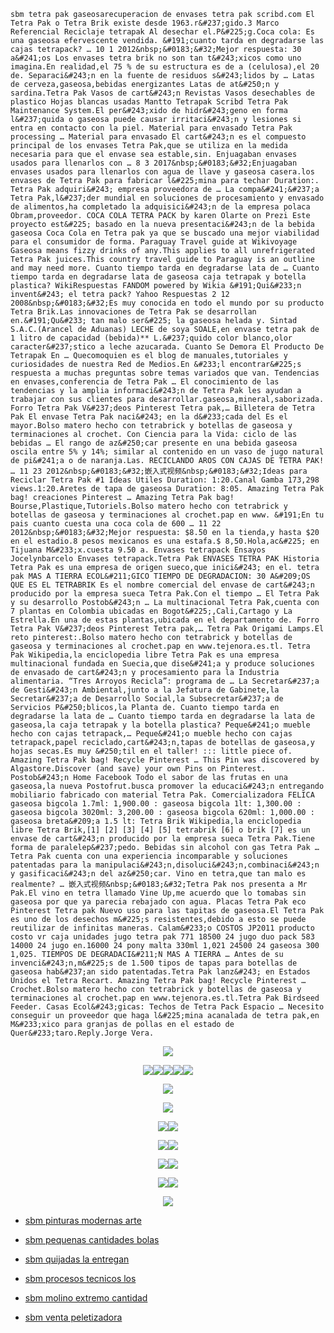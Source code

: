 
```
sbm tetra pak gaseosarecuperacion de envases tetra pak scribd.com El Tetra Pak o Tetra Brik existe desde 1963.r&#237;gido.3 Marco Referencial Reciclaje tetrapak Al desechar el.P&#225;g.Coca cola: Es una gaseosa efervescente vendida. &#191;cuanto tarda en degradarse las cajas tetrapack? … 10 1 2012&nbsp;&#0183;&#32;Mejor respuesta: 30 a&#241;os Los envases tetra brik no son tan t&#243;xicos como uno imagina.En realidad,el 75 % de su estructura es de a (celulosa),el 20 de. Separaci&#243;n en la fuente de residuos s&#243;lidos by … Latas de cerveza,gaseosa,bebidas energizantes Latas de at&#250;n y sardina.Tetra Pak Vasos de cart&#243;n Revistas Vasos desechables de plastico Hojas blancas usadas Mantto Tetrapak Scribd Tetra Pak Maintenance System.El per&#243;xido de hidr&#243;geno en forma l&#237;quida o gaseosa puede causar irritaci&#243;n y lesiones si entra en contacto con la piel. Material para envasado Tetra Pak processing … Material para envasado El cart&#243;n es el compuesto principal de los envases Tetra Pak,que se utiliza en la medida necesaria para que el envase sea estable,sin. Enjuagaban envases usados para llenarlos con … 8 3 2017&nbsp;&#0183;&#32;Enjuagaban envases usados para llenarlos con agua de llave y gaseosa casera.los envases de Tetra Pak para fabricar l&#225;mina para techar Duration:. Tetra Pak adquiri&#243; empresa proveedora de … La compa&#241;&#237;a Tetra Pak,l&#237;der mundial en soluciones de procesamiento y envasado de alimentos,ha completado la adquisici&#243;n de la empresa polaca Obram,proveedor. COCA COLA TETRA PACK by karen Olarte on Prezi Este proyecto est&#225; basado en la nueva presentaci&#243;n de la bebida gaseosa Coca Cola en Tetra pak ya que se buscado una mejor viabilidad para el consumidor de forma. Paraguay Travel guide at Wikivoyage Gaseosa means fizzy drinks of any.This applies to all unrefrigerated Tetra Pak juices.This country travel guide to Paraguay is an outline and may need more. Cuanto tiempo tarda en degradarse lata de … Cuanto tiempo tarda en degradarse lata de gaseosa caja tetrapak y botella plastica? WikiRespuestas FANDOM powered by Wikia &#191;Qui&#233;n invent&#243; el tetra pack? Yahoo Respuestas 2 12 2008&nbsp;&#0183;&#32;Es muy conocida en todo el mundo por su producto Tetra Brik.Las innovaciones de Tetra Pak se desarrollan en.&#191;Qu&#233; tan malo ser&#225; la gaseosa helada y. Sintad S.A.C.(Arancel de Aduanas) LECHE de soya SOALE,en envase tetra pak de 1 litro de capacidad (bebida)** L.&#237;quido color blanco,olor caracter&#237;stico a leche azucarada. Cuanto Se Demora El Producto De Tetrapak En … Quecomoquien es el blog de manuales,tutoriales y curiosidades de nuestra Red de Medios.En &#233;l encontrar&#225;s respuesta a muchas preguntas sobre temas variados que van. Tendencias en envases,conferencia de Tetra Pak … El conocimiento de las tendencias y la amplia informaci&#243;n de Tetra Pak les ayudan a trabajar con sus clientes para desarrollar.gaseosa,mineral,saborizada. Forro Tetra Pak V&#237;deos Pinterest Tetra pak,… Billetera de Tetra Pak El envase Tetra Pak naci&#243; en la d&#233;cada del Es el mayor.Bolso matero hecho con tetrabrick y botellas de gaseosa y terminaciones al crochet. Con Ciencia para la Vida: ciclo de las bebidas … El rango de az&#250;car presente en una bebida gaseosa oscila entre 5% y 14%; similar al contenido en un vaso de jugo natural de pi&#241;a o de naranja.Las. RECICLANDO AROS CON CAJAS DE TETRA PAK! … 11 23 2012&nbsp;&#0183;&#32;嵌入式视频&nbsp;&#0183;&#32;Ideas para Reciclar Tetra Pak #1 Ideas Utiles Duration: 1:20.Canal Gamba 173,298 views.1:20.Aretes de tapa de gaseosa Duration: 8:05. Amazing Tetra Pak bag! creaciones Pinterest … Amazing Tetra Pak bag! Bourse,Plastique,Tutoriels.Bolso matero hecho con tetrabrick y botellas de gaseosa y terminaciones al crochet.pap en www. &#191;En tu pais cuanto cuesta una coca cola de 600 … 11 22 2012&nbsp;&#0183;&#32;Mejor respuesta: $8.50 en la tienda,y hasta $20 en el estadio.8 pesos mexicanos es una estafa.$ 8,50.Hola,ac&#225; en Tijuana M&#233;x.cuesta 9.50 a. Envases tetrapack Ensayos Jocelynbarcelo Envases tetrapack.Tetra Pak ENVASES TETRA PAK Historia Tetra Pak es una empresa de origen sueco,que inici&#243; en el. tetra pak MAS A TIERRA ECOL&#211;GICO TIEMPO DE DEGRADACION: 30 A&#209;OS QUE ES EL TETRABRIK Es el nombre comercial del envase de cart&#243;n producido por la empresa sueca Tetra Pak.Con el tiempo … El Tetra Pak y su desarrollo Postob&#243;n … La multinacional Tetra Pak,cuenta con 7 plantas en Colombia ubicadas en Bogot&#225;,Cali,Cartago y La Estrella.En una de estas plantas,ubicada en el departamento de. Forro Tetra Pak V&#237;deos Pinterest Tetra pak,… Tetra Pak Origami Lamps.El reto pinterest:.Bolso matero hecho con tetrabrick y botellas de gaseosa y terminaciones al crochet.pap en www.tejenora.es.tl. Tetra Pak Wikipedia,la enciclopedia libre Tetra Pak es una empresa multinacional fundada en Suecia,que dise&#241;a y produce soluciones de envasado de cart&#243;n y procesamiento para la Industria alimentaria. “Tres Arroyos Recicla”: programa de … La Secretar&#237;a de Gesti&#243;n Ambiental,junto a la Jefatura de Gabinete,la Secretar&#237;a de Desarrollo Social,la Subsecretar&#237;a de Servicios P&#250;blicos,la Planta de. Cuanto tiempo tarda en degradarse la lata de … Cuanto tiempo tarda en degradarse la lata de gaseosa,la caja tetrapak y la botella plastica? Peque&#241;o mueble hecho con cajas tetrapack,… Peque&#241;o mueble hecho con cajas tetrapack,papel reciclado,cart&#243;n,tapas de botellas de gaseosa,y hojas secas.Es muy &#250;til en el taller! ::: little piece of. Amazing Tetra Pak bag! Recycle Pinterest … This Pin was discovered by Algastore.Discover (and save) your own Pins on Pinterest. Postob&#243;n Home Facebook Todo el sabor de las frutas en una gaseosa,la nueva Postofrut.busca promover la educaci&#243;n entregando mobiliario fabricado con material Tetra Pak. Comercializadora FELICA gaseosa bigcola 1.7ml: 1,900.00 : gaseosa bigcola 1lt: 1,300.00 : gaseosa bigcola 3020ml: 3,200.00 : gaseosa bigcola 620ml: 1,000.00 : gaseosa breta&#209;a 1.5 lt: Tetra Brik Wikipedia,la enciclopedia libre Tetra Brik,[1] [2] [3] [4] [5] tetrabrik [6] o brik [7] es un envase de cart&#243;n producido por la empresa sueca Tetra Pak.Tiene forma de paralelep&#237;pedo. Bebidas sin alcohol con gas Tetra Pak … Tetra Pak cuenta con una experiencia incomparable y soluciones patentadas para la manipulaci&#243;n,disoluci&#243;n,combinaci&#243;n y gasificaci&#243;n del az&#250;car. Vino en tetra,que tan malo es realmente? … 嵌入式视频&nbsp;&#0183;&#32;Tetra Pak nos presenta a Mr Pak.El vino en tetra llamado Vine Up,me acuerdo que lo tomabas sin gaseosa por que ya parecia rebajado con agua. Placas Tetra Pak eco Pinterest Tetra pak Nuevo uso para las tapitas de gaseosa.El Tetra Pak es uno de los desechos m&#225;s resistentes,debido a esto se puede reutilizar de infinitas maneras. Calam&#233;o COSTOS JP2011 producto costo vr caja unidades jugo tetra pak 771 18500 24 jugo duo pack 583 14000 24 jugo en.16000 24 pony malta 330ml 1,021 24500 24 gaseosa 300 1,025. TIEMPOS DE DEGRADACI&#211;N MAS A TIERRA … Antes de su invenci&#243;n,m&#225;s de 1.500 tipos de tapas para botellas de gaseosa hab&#237;an sido patentadas.Tetra Pak lanz&#243; en Estados Unidos el Tetra Recart. Amazing Tetra Pak bag! Recycle Pinterest … Crochet.Bolso matero hecho con tetrabrick y botellas de gaseosa y terminaciones al crochet.pap en www.tejenora.es.tl.Tetra Pak Birdseed Feeder. Casas Ecol&#243;gicas: Techos de Tetra Pack Espacio … Necesito conseguir un proveedor que haga l&#225;mina acanalada de tetra pak,en M&#233;xico para granjas de pollas en el estado de Quer&#233;taro.Reply.Jorge Vera. 
```

<div align="center">

<a href="https://es-crusher.shibang-china.com/github&k=sbm+tetra+pak+gaseosa"><img src="https://static.shibang-china.com/es/crusher/logo.jpg"></a>

<a href="https://es-crusher.shibang-china.com/github&k=sbm+tetra+pak+gaseosa"><img src="https://static.shibang-china.com/es/crusher/index.jpg"></a><a href="https://es-crusher.shibang-china.com/material.htmlgithub&k=sbm+tetra+pak+gaseosa"><img src="https://static.shibang-china.com/es/crusher/material.jpg"></a><a href="https://es-crusher.shibang-china.com/application.htmlgithub&k=sbm+tetra+pak+gaseosa"><img src="https://static.shibang-china.com/es/crusher/application.jpg"></a><a href="https://es-crusher.shibang-china.com/aboutus.htmlgithub&k=sbm+tetra+pak+gaseosa"><img src="https://static.shibang-china.com/es/crusher/aboutus.jpg"></a><a href="https://es-crusher.shibang-china.com/contact.htmlgithub&k=sbm+tetra+pak+gaseosa"><img src="https://static.shibang-china.com/es/crusher/contact.jpg"></a>

<a href="https://es-crusher.shibang-china.com/github&k=sbm+tetra+pak+gaseosa"><img src="https://static.shibang-china.com/es/crusher/banner.jpg"></a>

<a href="https://swt.shibang-china.com/github&k=sbm+tetra+pak+gaseosa"><img src="https://static.shibang-china.com/es/crusher/text.jpg"></a>

<a href="https://swt.shibang-china.com/github&k=sbm+tetra+pak+gaseosa"><img src="https://static.shibang-china.com/es/crusher/chat.jpg"></a><a href="https://es-crusher.shibang-china.com/contact.htmlgithub&k=sbm+tetra+pak+gaseosa"><img src="https://static.shibang-china.com/es/crusher/message.jpg"></a>

<a href="https://es-crusher.shibang-china.com/products/pe.htmlgithub&k=sbm+tetra+pak+gaseosa"><img src="https://static.shibang-china.com/es/crusher/pe.jpg"></a><a href="https://es-crusher.shibang-china.com/products/pf.htmlgithub&k=sbm+tetra+pak+gaseosa"><img src="https://static.shibang-china.com/es/crusher/pf.jpg"></a>

<a href="https://es-crusher.shibang-china.com/products/hpt.htmlgithub&k=sbm+tetra+pak+gaseosa"><img src="https://static.shibang-china.com/es/crusher/hpt.jpg"></a><a href="https://es-crusher.shibang-china.com/products/vsi.htmlgithub&k=sbm+tetra+pak+gaseosa"><img src="https://static.shibang-china.com/es/crusher/vsi.jpg"></a>

<a href="https://es-crusher.shibang-china.com/products/klv.htmlgithub&k=sbm+tetra+pak+gaseosa"><img src="https://static.shibang-china.com/es/crusher/klv.jpg"></a><a href="https://es-crusher.shibang-china.com/products/portable.htmlgithub&k=sbm+tetra+pak+gaseosa"><img src="https://static.shibang-china.com/es/crusher/portable.jpg"></a>

<a href="https://swt.shibang-china.com/github&k=sbm+tetra+pak+gaseosa"><img src="https://static.shibang-china.com/es/crusher/case.jpg"></a>

</div>


* [sbm pinturas modernas arte](sbm%20pinturas%20modernas%20arte.md)

* [sbm pequenas cantidades bolas](sbm%20pequenas%20cantidades%20bolas.md)

* [sbm quijadas la entregan](sbm%20quijadas%20la%20entregan.md)

* [sbm procesos tecnicos los](sbm%20procesos%20tecnicos%20los.md)

* [sbm molino extremo cantidad](sbm%20molino%20extremo%20cantidad.md)

* [sbm venta peletizadora](sbm%20venta%20peletizadora.md)